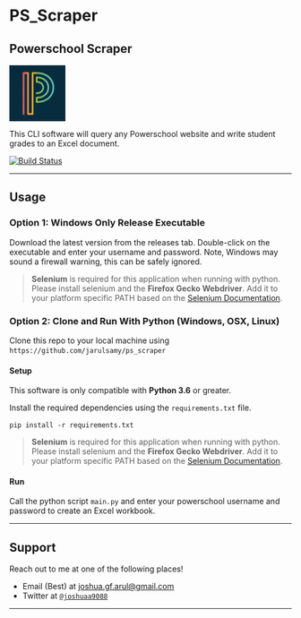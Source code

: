 # PS_Scraper
## Powerschool Scraper

<img src=ps_logo.jpg width=100 height=100 align="middle">

This CLI software will query any Powerschool website and write student grades to an Excel document.

[![Build Status](https://travis-ci.org/jarulsamy/ps_scraper.svg?branch=master)](https://travis-ci.org/jarulsamy/ps_scraper.svg?branch=master)

---

## Usage

### Option 1: Windows Only Release Executable
Download the latest version from the releases tab. Double-click on the executable and enter your username and password. Note, Windows may sound a firewall warning, this can be safely ignored.

> **Selenium** is required for this application when running with python. Please install selenium and the **Firefox Gecko Webdriver**. Add it to your platform specific PATH based on the [Selenium Documentation](https://selenium-python.readthedocs.io/index.html).


### Option 2: Clone and Run With Python (Windows, OSX, Linux)

Clone this repo to your local machine using `https://github.com/jarulsamy/ps_scraper`

#### Setup

This software is only compatible with **Python 3.6** or greater.

Install the required dependencies using the `requirements.txt` file.

```
pip install -r requirements.txt
```

> **Selenium** is required for this application when running with python. Please install selenium and the **Firefox Gecko Webdriver**. Add it to your platform specific PATH based on the [Selenium Documentation](https://selenium-python.readthedocs.io/index.html).

#### Run

Call the python script `main.py` and enter your powerschool username and password to create an Excel workbook.

---

## Support

Reach out to me at one of the following places!

- Email (Best) at joshua.gf.arul@gmail.com
- Twitter at <a href="http://twitter.com/joshuaa9088" target="_blank">`@joshuaa9088`</a>

---
